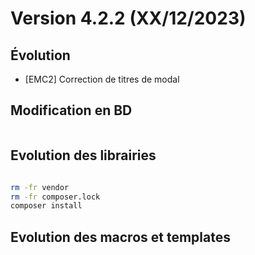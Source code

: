 Version 4.2.2 (XX/12/2023)
====

Évolution
---
- [EMC2] Correction de titres de modal

Modification en BD
---

```postgresql
```

Evolution des librairies
---



```bash
```

```bash
rm -fr vendor
rm -fr composer.lock
composer install
```

Evolution des macros et templates
---
